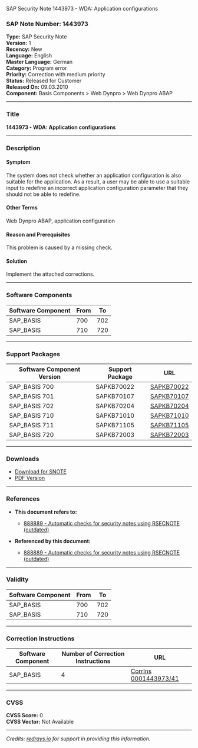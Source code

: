 SAP Security Note 1443973 - WDA: Application configurations

### **SAP Note Number:** 1443973
**Type:** SAP Security Note  
**Version:** 1  
**Recency:** New  
**Language:** English  
**Master Language:** German  
**Category:** Program error  
**Priority:** Correction with medium priority  
**Status:** Released for Customer  
**Released On:** 09.03.2010  
**Component:** Basis Components > Web Dynpro > Web Dynpro ABAP

---

### **Title**
**1443973 - WDA: Application configurations**

---

### **Description**

#### **Symptom**
The system does not check whether an application configuration is also suitable for the application. As a result, a user may be able to use a suitable input to redefine an incorrect application configuration parameter that they should not be able to redefine.

#### **Other Terms**
Web Dynpro ABAP, application configuration

#### **Reason and Prerequisites**
This problem is caused by a missing check.

#### **Solution**
Implement the attached corrections.

---

### **Software Components**
| Software Component | From | To |
|--------------------|------|----|
| SAP_BASIS          | 700  | 702 |
| SAP_BASIS          | 710  | 720 |

---

### **Support Packages**
| Software Component Version | Support Package | URL |
|----------------------------|-----------------|-----|
| SAP_BASIS 700              | SAPKB70022      | [SAPKB70022](https://me.sap.com/supportpackage/SAPKB70022) |
| SAP_BASIS 701              | SAPKB70107      | [SAPKB70107](https://me.sap.com/supportpackage/SAPKB70107) |
| SAP_BASIS 702              | SAPKB70204      | [SAPKB70204](https://me.sap.com/supportpackage/SAPKB70204) |
| SAP_BASIS 710              | SAPKB71010      | [SAPKB71010](https://me.sap.com/supportpackage/SAPKB71010) |
| SAP_BASIS 711              | SAPKB71105      | [SAPKB71105](https://me.sap.com/supportpackage/SAPKB71105) |
| SAP_BASIS 720              | SAPKB72003      | [SAPKB72003](https://me.sap.com/supportpackage/SAPKB72003) |

---

### **Downloads**
- [Download for SNOTE](https://notesdownloads.sap.com/note/0040000008518112017)
- [PDF Version](https://userapps.support.sap.com/sap/support/sfm/notes/print/0001443973?language=en-US&token=3A8DA0B8A76F1178CF0467F6120DBA1C)

---

### **References**
- **This document refers to:**  
  - [888889 - Automatic checks for security notes using RSECNOTE (outdated)](https://me.sap.com/notes/888889)

- **Referenced by this document:**  
  - [888889 - Automatic checks for security notes using RSECNOTE (outdated)](https://me.sap.com/notes/888889)

---

### **Validity**
| Software Component | From | To |
|--------------------|------|----|
| SAP_BASIS          | 700  | 702 |
| SAP_BASIS          | 710  | 720 |

---

### **Correction Instructions**
| Software Component | Number of Correction Instructions | URL |
|--------------------|-----------------------------------|-----|
| SAP_BASIS          | 4                                 | [CorrIns 0001443973/41](https://me.sap.com/corrins/0001443973/41) |

---

### **CVSS**
**CVSS Score:** 0  
**CVSS Vector:** Not Available

---

*Credits: [redrays.io](https://redrays.io) for support in providing this information.*